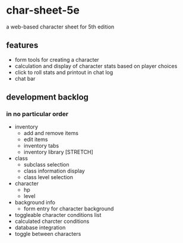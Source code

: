 # char-sheet-5e
a web-based character sheet for 5th edition

## features

- form tools for creating a character
- calculation and display of character stats based on player choices
- click to roll stats and printout in chat log
- chat bar

## development backlog 
### in no particular order
- inventory
    - add and remove items
    - edit items
    - inventory tabs
    - inventory library [STRETCH]
- class
    - subclass selection
    - class information display
    - class level selection
- character 
    - hp
    - level
- background info
    - form entry for character background
- toggleable character conditions list
- calculated charcter conditions
- database integration
- toggle between characters
